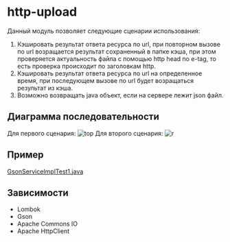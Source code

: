 # http-upload

Данный модуль позволяет следующие сценарии использования:

<ol>
	<li> Кэшировать результат ответа ресурса по url, при повторном вызове по url возращается результат сохраненный в папке кэша, при этом проверяется актуальность файла  с помощью http head по e-tag, то есть проверка происходит по заголовкам http.</li>
	<li> Кэшировать результат ответа ресурса по url на определенное время, при последующем вызове по url будет возращаться результат из кэша.</li>
	<li> Возможно возвращать java объект, если на сервере лежит json файл.</li>
</ol>

## Диаграмма последовательности
Для первого сценария:
![top](https://user-images.githubusercontent.com/48221408/135266529-7da025a8-9fc7-47ff-8753-5b424182b4bf.png)
Для второго сценария:
![r](https://user-images.githubusercontent.com/48221408/135227297-e5bad530-76ed-498c-ab2b-0fc50a75fc7d.png)
## Пример 
<a href="https://github.com/gdevby/desktop-starter-launch-update-bootstrap/blob/master/http-head-cache/src/test/java/by/gdev/http/head/cache/GsonServiceImplTest1.java">GsonServiceImplTest1.java</a><br>

## Зависимости
*	Lombok
*	Gson
*	Apache Commons IO
*	Apache HttpClient
